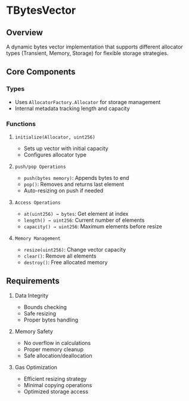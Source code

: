 # TBytesVector

## Overview
A dynamic bytes vector implementation that supports different allocator types (Transient, Memory, Storage) for flexible storage strategies.

## Core Components

### Types
- Uses `AllocatorFactory.Allocator` for storage management
- Internal metadata tracking length and capacity

### Functions
1. `initialize(Allocator, uint256)`
   - Sets up vector with initial capacity
   - Configures allocator type

2. `push/pop Operations`
   - `push(bytes memory)`: Appends bytes to end
   - `pop()`: Removes and returns last element
   - Auto-resizing on push if needed

3. `Access Operations`
   - `at(uint256) → bytes`: Get element at index
   - `length() → uint256`: Current number of elements
   - `capacity() → uint256`: Maximum elements before resize

4. `Memory Management`
   - `resize(uint256)`: Change vector capacity
   - `clear()`: Remove all elements
   - `destroy()`: Free allocated memory

## Requirements
1. Data Integrity
   - Bounds checking
   - Safe resizing
   - Proper bytes handling

2. Memory Safety
   - No overflow in calculations
   - Proper memory cleanup
   - Safe allocation/deallocation

3. Gas Optimization
   - Efficient resizing strategy
   - Minimal copying operations
   - Optimized storage access 